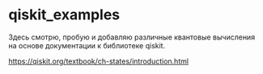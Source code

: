 # qiskit_examples

Здесь смотрю, пробую и добавляю различные квантовые вычисления на основе
документации к библиотеке qiskit.

https://qiskit.org/textbook/ch-states/introduction.html